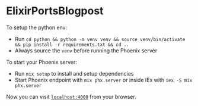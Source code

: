 # ElixirPortsBlogpost

To setup the python env:

- Run `cd python && python -m venv venv && source venv/bin/activate && pip install -r requirements.txt && cd ..`
- Always source the `venv` before running the Phoenix server

To start your Phoenix server:

- Run `mix setup` to install and setup dependencies
- Start Phoenix endpoint with `mix phx.server` or inside IEx with `iex -S mix phx.server`

Now you can visit [`localhost:4000`](http://localhost:4000) from your browser.
